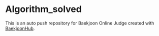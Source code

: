 # Algorithm_solved
This is an auto push repository for Baekjoon Online Judge created with [BaekjoonHub](https://github.com/BaekjoonHub/BaekjoonHub).
